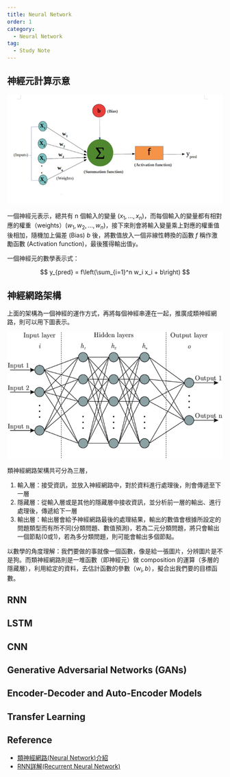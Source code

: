 ```yaml
---
title: Neural Network
order: 1
category:
  - Neural Network
tag:
  - Study Note
---
```


<!-- more -->

## 神經元計算示意

![](./image_nn/1.png)

一個神經元表示，總共有 n 個輸入的變量 $(x_1,...,x_n)$，而每個輸入的變量都有相對應的權重（weights）$(w_1,w_2,...,w_n)$，接下來則會將輸入變量乘上對應的權重值後相加，隨機加上偏差 (Bias)  $b$ 後，將數值放入一個非線性轉換的函數 $f$ 稱作激勵函數 (Activation function)，最後獲得輸出值y。

一個神經元的數學表示式：

$$
y_{pred} = f\left(\sum_{i=1}^n w_i x_i + b\right)
$$

## 神經網路架構

上面的架構為一個神經的運作方式，再將每個神經串連在一起，推廣成類神經網路，則可以用下圖表示。

![](./image_nn/2.png)

類神經網路架構共可分為三層，

1. 輸入層：接受資訊，並放入神經網路中，對於資料進行處理後，則會傳遞至下一層
2. 隱藏層：從輸入層或是其他的隱藏層中接收資訊，並分析前一層的輸出、進行處理後，傳遞給下一層
3. 輸出層：輸出層會給予神經網路最後的處理結果，輸出的數值會根據所設定的問題類型而有所不同(分類問題、數值預測)，若為二元分類問題，將只會輸出一個節點(0或1)，若為多分類問題，則可能會輸出多個節點。

以數學的角度理解：我們要做的事就像一個函數，像是給一張圖片，分辨圖片是不是狗。而類神經網路則是一堆函數（即神經元）做 composition 的運算（多層的隱藏層），利用給定的資料，去估計函數的參數（$w_i, b$），擬合出我們要的目標函數。

## RNN


## LSTM

## CNN


## Generative Adversarial Networks (GANs)


## Encoder-Decoder and Auto-Encoder Models

## Transfer Learning

## Reference
- [類神經網路(Neural Network)介紹](https://ithelp.ithome.com.tw/articles/10303151)
- [RNN詳解(Recurrent Neural Network)](https://blog.csdn.net/bestrivern/article/details/90723524)
